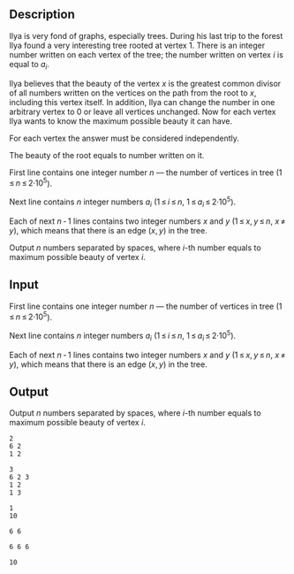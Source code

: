 ## Description

<div><p>Ilya is very fond of graphs, especially trees. During his last trip to the forest Ilya found a very interesting tree rooted at vertex <span class="tex-span">1</span>. There is an integer number written on each vertex of the tree; the number written on vertex <span class="tex-span"><i>i</i></span> is equal to <span class="tex-span"><i>a</i><sub class="lower-index"><i>i</i></sub></span>.</p><p>Ilya believes that the beauty of the vertex <span class="tex-span"><i>x</i></span> is the greatest common divisor of all numbers written on the vertices on the path from the root to <span class="tex-span"><i>x</i></span>, including this vertex itself. In addition, Ilya can change the number in one arbitrary vertex to <span class="tex-span">0</span> or leave all vertices unchanged. Now for each vertex Ilya wants to know the maximum possible beauty it can have.</p><p><span class="tex-font-style-it">For each vertex the answer must be considered independently.</span></p><p><span class="tex-font-style-it">The beauty of the root equals to number written on it.</span></p></div><div class="input-specification"><p>First line contains one integer number <span class="tex-span"><i>n</i></span>&nbsp;— the number of vertices in tree (<span class="tex-span">1 ≤ <i>n</i> ≤ 2·10<sup class="upper-index">5</sup></span>).</p><p>Next line contains <span class="tex-span"><i>n</i></span> integer numbers <span class="tex-span"><i>a</i><sub class="lower-index"><i>i</i></sub></span> (<span class="tex-span">1 ≤ <i>i</i> ≤ <i>n</i></span>, <span class="tex-span">1 ≤ <i>a</i><sub class="lower-index"><i>i</i></sub> ≤ 2·10<sup class="upper-index">5</sup></span>).</p><p>Each of next <span class="tex-span"><i>n</i> - 1</span> lines contains two integer numbers <span class="tex-span"><i>x</i></span> and <span class="tex-span"><i>y</i></span> (<span class="tex-span">1 ≤ <i>x</i>, <i>y</i> ≤ <i>n</i></span>, <span class="tex-span"><i>x</i> ≠ <i>y</i></span>), which means that there is an edge <span class="tex-span">(<i>x</i>, <i>y</i>)</span> in the tree.</p></div><div class="output-specification"><p>Output <span class="tex-span"><i>n</i></span> numbers separated by spaces, where <span class="tex-span"><i>i</i></span>-th number equals to maximum possible beauty of vertex <span class="tex-span"><i>i</i></span>.</p></div>

## Input

<p>First line contains one integer number <span class="tex-span"><i>n</i></span>&nbsp;— the number of vertices in tree (<span class="tex-span">1 ≤ <i>n</i> ≤ 2·10<sup class="upper-index">5</sup></span>).</p><p>Next line contains <span class="tex-span"><i>n</i></span> integer numbers <span class="tex-span"><i>a</i><sub class="lower-index"><i>i</i></sub></span> (<span class="tex-span">1 ≤ <i>i</i> ≤ <i>n</i></span>, <span class="tex-span">1 ≤ <i>a</i><sub class="lower-index"><i>i</i></sub> ≤ 2·10<sup class="upper-index">5</sup></span>).</p><p>Each of next <span class="tex-span"><i>n</i> - 1</span> lines contains two integer numbers <span class="tex-span"><i>x</i></span> and <span class="tex-span"><i>y</i></span> (<span class="tex-span">1 ≤ <i>x</i>, <i>y</i> ≤ <i>n</i></span>, <span class="tex-span"><i>x</i> ≠ <i>y</i></span>), which means that there is an edge <span class="tex-span">(<i>x</i>, <i>y</i>)</span> in the tree.</p>

## Output

<p>Output <span class="tex-span"><i>n</i></span> numbers separated by spaces, where <span class="tex-span"><i>i</i></span>-th number equals to maximum possible beauty of vertex <span class="tex-span"><i>i</i></span>.</p>





```input1
2
6 2
1 2

```




```input2
3
6 2 3
1 2
1 3

```




```input3
1
10

```




```output1
6 6 

```




```output2
6 6 6 

```




```output3
10 

```


